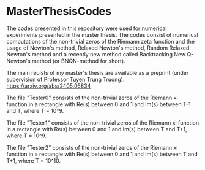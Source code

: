 # MasterThesisCodes
The codes presented in this repository were used for numerical experiments presented in the master thesis. The codes consist of numerical computations of the non-trivial zeros of the Riemann zeta function and the usage of Newton's method, Relaxed Newton's method, Random Relaxed Newton's method and a recently new method called Backtracking New Q-Newton's method (or BNQN-method for short).

The main reulsts of my master's thesis are available as a preprint (under supervision of Professor Tuyen Trung Truong): https://arxiv.org/abs/2405.05834

The file "Tester0" consists of the non-trivial zeros of the Riemann xi function in a rectangle with Re(s) between 0 and 1 and Im(s) between T-1 and T, where T = 10^9.

The file "Tester1" consists of the non-trivial zeros of the Riemann xi function in a rectangle with Re(s) between 0 and 1 and Im(s) between T and T+1, where T = 10^9.

The file "Tester2" consists of the non-trivial zeros of the Riemann xi function in a rectangle with Re(s) between 0 and 1 and Im(s) between T and T+1, where T = 10^10.
